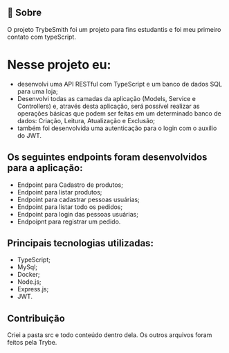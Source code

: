## 🧐 Sobre

O projeto TrybeSmith foi um projeto para fins estudantis e foi meu primeiro contato com typeScript.

# Nesse projeto eu:

- desenvolvi uma API RESTful com TypeScript e um banco de dados SQL para uma loja;
- Desenvolvi todas as camadas da aplicação (Models, Service e Controllers) e, através desta aplicação, será possível realizar as operações básicas que podem ser feitas em um determinado banco de dados: Criação, Leitura, Atualização e Exclusão;
- também foi desenvolvida uma autenticação para o login com o auxílio do JWT.

## Os seguintes endpoints foram desenvolvidos para a aplicação:

- Endpoint para Cadastro de produtos;
- Endpoint para listar produtos;
- Endpoint para cadastrar pessoas usuárias;
- Endpoint para listar todo os pedidos;
- Endpoint para login das pessoas usuárias;
- Endpoipnt para registrar um pedido.

## Principais tecnologias utilizadas:

- TypeScript;
- MySql;
- Docker;
- Node.js;
- Express.js;
- JWT.

## Contribuição

Criei a pasta src e todo conteúdo dentro dela. Os outros arquivos foram feitos pela Trybe.
